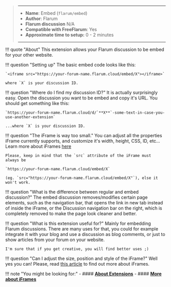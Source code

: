 > ---
> - **Name**: Embed (`flarum/embed`)
> - **Author**: Flarum
> - **Flarum discussion** N/A
> - **Compatible with FreeFlarum**: Yes
> - **Approximate time to setup:** 0 - 2 minutes
>
> ---

!!! quote "About"
    This extension allows your Flarum discussion to be embed for your other website.
    
!!! question "Setting up"
    The basic embed code looks like this:
    
    `<iframe src="https://your-forum-name.flarum.cloud/embed/X"></iframe>` 
    
    where `X` is your discussion ID.
    
!!! question "Where do I find my discussion ID?"
    It is actually surprisingly easy. Open the discussion you want to be embed and copy it's URL.
    You should get something like this: 
    
    `https://your-forum-name.flarum.cloud/d/`**X**`-some-text-in-case-you-use-another-extension`
    
    ...where `X` is your discussion ID.
    
!!! question "The iFrame is way too small."
    You can adjust all the properties iFrame currently supports, and customize it's width, height, CSS, ID, etc... Learn more about iFrames [here](https://www.w3schools.com/html/html_iframe.asp)
    
    Please, keep in mind that the `src` attribute of the iFrame must always be 
    
    `https://your-forum-name.flarum.cloud/embed/X`
    
    (eg. `src="https://your-forum-name.flarum.cloud/embed/X"`), else it won't work.

!!! question "What is the difference between regular and embed discussion?"
    The embed discussion removes/modifies certain page elements, such as the navigation bar, that opens the link in new tab instead of inside the iFrame, or the Discussion navigation bar on the right, which is completely removed to make the page look cleaner and better.
    
!!! question "What is this extension useful for?"
    Mainly for embedding Flarum discussions. There are many uses for that, you could for example integrate it with your blog and use a discussion as blog comments, or just to show articles from your forum on your website. 
    
    I'm sure that if you get creative, you will find better uses ;)
    
!!! question "Can I adjust the size, position and style of the iFrame?"
    Well yes you can! Please, read [this article](https://www.w3schools.com/tags/tag_iframe.asp) to find out more about iFrames.

!!! note "You might be looking for:"
    - #### **[About Extensions](/docs/how-to/extensions/about-extensions/)**
    - #### **[More about iFrames](https://www.w3schools.com/tags/tag_iframe.asp)**
